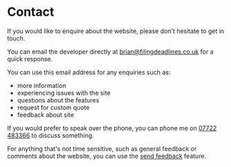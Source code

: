<script>
  import {links} from "svelte-navigator";
</script>
# Contact

If you would like to enquire about the website, please don't hesitate to get in touch.

You can email the developer directly at brian@filingdeadlines.co.uk for a quick response.

You can use this email address for any enquiries such as: 
 - more information
 - experiencing issues with the site
 - questions about the features
 - request for custom quote
 - feedback about site

If you would prefer to speak over the phone, you can phone me on [07722 483366](tel:07722483366) to discuss something.

<div use:links>

For anything that's not time sensitive, such as general feedback or comments about the website, 
you can use the [send feedback](/secure/feedback) feature.

</div>
